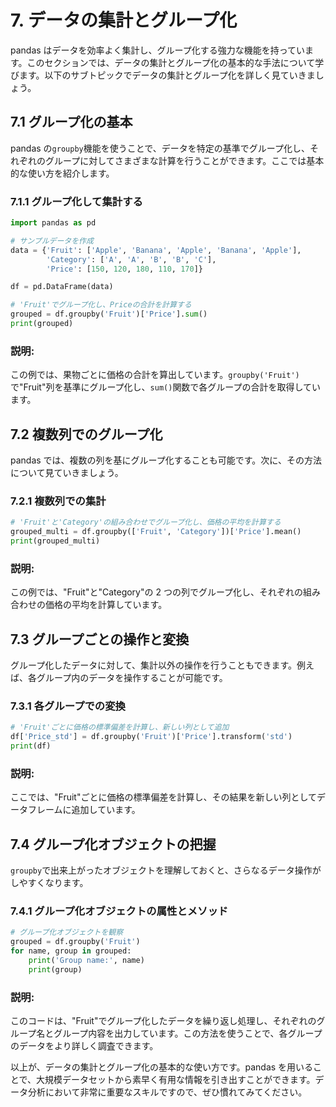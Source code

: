 # 7. データの集計とグループ化

pandas はデータを効率よく集計し、グループ化する強力な機能を持っています。このセクションでは、データの集計とグループ化の基本的な手法について学びます。以下のサブトピックでデータの集計とグループ化を詳しく見ていきましょう。

## 7.1 グループ化の基本

pandas の`groupby`機能を使うことで、データを特定の基準でグループ化し、それぞれのグループに対してさまざまな計算を行うことができます。ここでは基本的な使い方を紹介します。

### 7.1.1 グループ化して集計する

```python
import pandas as pd

# サンプルデータを作成
data = {'Fruit': ['Apple', 'Banana', 'Apple', 'Banana', 'Apple'],
        'Category': ['A', 'A', 'B', 'B', 'C'],
        'Price': [150, 120, 180, 110, 170]}

df = pd.DataFrame(data)

# 'Fruit'でグループ化し、Priceの合計を計算する
grouped = df.groupby('Fruit')['Price'].sum()
print(grouped)
```

### 説明:

この例では、果物ごとに価格の合計を算出しています。`groupby('Fruit')`で"Fruit"列を基準にグループ化し、`sum()`関数で各グループの合計を取得しています。

## 7.2 複数列でのグループ化

pandas では、複数の列を基にグループ化することも可能です。次に、その方法について見ていきましょう。

### 7.2.1 複数列での集計

```python
# 'Fruit'と'Category'の組み合わせでグループ化し、価格の平均を計算する
grouped_multi = df.groupby(['Fruit', 'Category'])['Price'].mean()
print(grouped_multi)
```

### 説明:

この例では、"Fruit"と"Category"の 2 つの列でグループ化し、それぞれの組み合わせの価格の平均を計算しています。

## 7.3 グループごとの操作と変換

グループ化したデータに対して、集計以外の操作を行うこともできます。例えば、各グループ内のデータを操作することが可能です。

### 7.3.1 各グループでの変換

```python
# 'Fruit'ごとに価格の標準偏差を計算し、新しい列として追加
df['Price_std'] = df.groupby('Fruit')['Price'].transform('std')
print(df)
```

### 説明:

ここでは、"Fruit"ごとに価格の標準偏差を計算し、その結果を新しい列としてデータフレームに追加しています。

## 7.4 グループ化オブジェクトの把握

`groupby`で出来上がったオブジェクトを理解しておくと、さらなるデータ操作がしやすくなります。

### 7.4.1 グループ化オブジェクトの属性とメソッド

```python
# グループ化オブジェクトを観察
grouped = df.groupby('Fruit')
for name, group in grouped:
    print('Group name:', name)
    print(group)
```

### 説明:

このコードは、"Fruit"でグループ化したデータを繰り返し処理し、それぞれのグループ名とグループ内容を出力しています。この方法を使うことで、各グループのデータをより詳しく調査できます。

以上が、データの集計とグループ化の基本的な使い方です。pandas を用いることで、大規模データセットから素早く有用な情報を引き出すことができます。データ分析において非常に重要なスキルですので、ぜひ慣れてみてください。
